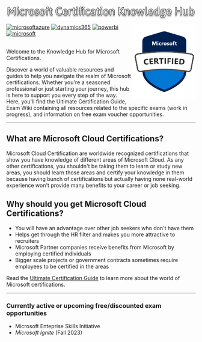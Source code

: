 <img src="Images/mscertguide.png"  alt="mscertknowledgehub" align="left" /><br>

---

<img src="Images/mscertified.png" width="170" height="200" alt="mscertified" align="right" />
<a href='https://microsoft.com' target="_blank"><img alt='microsoftazure' src='https://img.shields.io/badge/Azure-100000?style=for-the-badge&logo=microsoftazure&logoColor=white&labelColor=0078D4&color=212221'/></a> <a href='https://microsoft.com' target="_blank"><img alt='dynamics365' src='https://img.shields.io/badge/D365-100000?style=for-the-badge&logo=dynamics365&logoColor=white&labelColor=0B53CE&color=212221'/></a> <a href='https://microsoft.com' target="_blank"><img alt='powerbi' src='https://img.shields.io/badge/Power_Platform-100000?style=for-the-badge&logo=powerbi&logoColor=white&labelColor=F2C811&color=212221'/></a> <a href='https://microsoft.com' target="_blank"><img alt='microsoft' src='https://img.shields.io/badge/M365_& SCI-100000?style=for-the-badge&logo=microsoft&logoColor=white&labelColor=5E5E5E&color=212221'/></a>
<br>
<br>

Welcome to the Knowledge Hub for Microsoft Certifications.<br>

Discover a world of valuable resources and guides to help you navigate the realm of Microsoft certifications. Whether you're a seasoned professional or just starting your journey, this hub is here to support you every step of the way. Here, you'll find the Ultimate Certification Guide, Exam Wiki containing all resources related to the specific exams (work in progress), and information on free exam voucher opportunities.

---
## What are Microsoft Cloud Certifications?

Microsoft Cloud Certification are worldwide recognized certifications that show you have knowledge of different areas of Microsoft Cloud. As any other certifications, you shouldn't be taking them to learn or study new areas, you should learn those areas and certify your knowledge in them because having bunch of certifications but actually having none real-world experience won't provide many benefits to your career or job seeking.

## Why should you get Microsoft Cloud Certifications?

- You will have an advantage over other job seekers who don't have them
- Helps get through the HR filter and makes you more attractive to recruiters
- Microsoft Partner companies receive benefits from Microsoft by employing certified individuals
- Bigger scale projects or government contracts sometimes require employees to be certified in the areas

Read the [Ultimate Certification Guide]([/](https://github.com/teriaavibes/Microsoft-Certification-Knowledge-Hub/tree/main/The%20Ultimate%20Certification%20Guide)) to learn more about the world of Microsoft certifications.

---

### Currently active or upcoming free/discounted exam opportunities

- Microsoft Enteprise Skills Initiative
- _Microsoft Ignite_ (Fall 2023)
